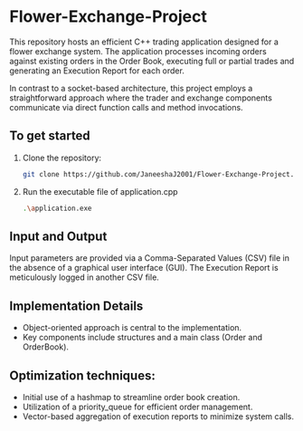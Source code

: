# Flower-Exchange-Project

This repository hosts an efficient C++ trading application designed for a flower exchange system. The application processes incoming orders against existing orders in the Order Book, executing full or partial trades and generating an Execution Report for each order.

In contrast to a socket-based architecture, this project employs a straightforward approach where the trader and exchange components communicate via direct function calls and method invocations.

## To get started

1. Clone the repository:

   ```bash
   git clone https://github.com/JaneeshaJ2001/Flower-Exchange-Project.git

2. Run the executable file of application.cpp
    ```bash
    .\application.exe 

## Input and Output

Input parameters are provided via a Comma-Separated Values (CSV) file in the absence of a graphical user interface (GUI). The Execution Report is meticulously logged in another CSV file.

## Implementation Details

- Object-oriented approach is central to the implementation.
- Key components include structures and a main class (Order and OrderBook).

## Optimization techniques:

- Initial use of a hashmap to streamline order book creation.
- Utilization of a priority_queue for efficient order management.
- Vector-based aggregation of execution reports to minimize system calls.
